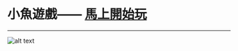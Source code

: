 # 小魚遊戲—— [馬上開始玩](https://ericshiu.github.io/fishGame/index.html)

-------------------


![alt text](https://ericshiu.github.io/fishGame/index.jpg)
